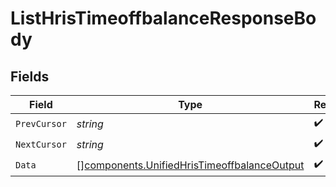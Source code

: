 # ListHrisTimeoffbalanceResponseBody


## Fields

| Field                                                                                                      | Type                                                                                                       | Required                                                                                                   | Description                                                                                                |
| ---------------------------------------------------------------------------------------------------------- | ---------------------------------------------------------------------------------------------------------- | ---------------------------------------------------------------------------------------------------------- | ---------------------------------------------------------------------------------------------------------- |
| `PrevCursor`                                                                                               | *string*                                                                                                   | :heavy_check_mark:                                                                                         | N/A                                                                                                        |
| `NextCursor`                                                                                               | *string*                                                                                                   | :heavy_check_mark:                                                                                         | N/A                                                                                                        |
| `Data`                                                                                                     | [][components.UnifiedHrisTimeoffbalanceOutput](../../models/components/unifiedhristimeoffbalanceoutput.md) | :heavy_check_mark:                                                                                         | N/A                                                                                                        |